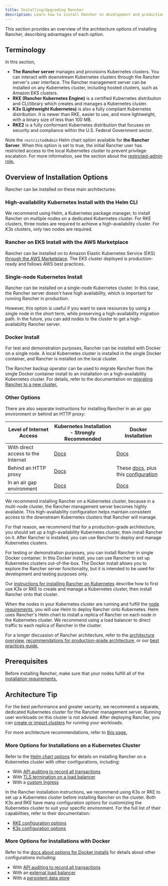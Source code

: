 ```yaml
---
title: Installing/Upgrading Rancher
description: Learn how to install Rancher in development and production environments. Read about single node and high availability installation
---
```


<head>
  <link rel="canonical" href="https://ranchermanager.docs.rancher.com/getting-started/installation-and-upgrade"/>
</head>

This section provides an overview of the architecture options of installing Rancher, describing advantages of each option.

## Terminology

In this section,

- **The Rancher server** manages and provisions Kubernetes clusters. You can interact with downstream Kubernetes clusters through the Rancher server's user interface. The Rancher management server can be installed on any Kubernetes cluster, including hosted clusters, such as Amazon EKS clusters.
- **RKE (Rancher Kubernetes Engine)** is a certified Kubernetes distribution and CLI/library which creates and manages a Kubernetes cluster.
- **K3s (Lightweight Kubernetes)** is also a fully compliant Kubernetes distribution. It is newer than RKE, easier to use, and more lightweight, with a binary size of less than 100 MB.
- **RKE2** is a fully conformant Kubernetes distribution that focuses on security and compliance within the U.S. Federal Government sector.

Note the `restrictedAdmin` Helm chart option available for **the Rancher Server**. When this option is set to true, the initial Rancher user has restricted access to the local Kubernetes cluster to prevent privilege escalation. For more information, see the section about the [restricted-admin role.](../../docs/how-to-guides/new-user-guides/authentication-permissions-and-global-configuration/manage-role-based-access-control-rbac/global-permissions.md#restricted-admin)

## Overview of Installation Options

Rancher can be installed on these main architectures:

### High-availability Kubernetes Install with the Helm CLI

We recommend using Helm, a Kubernetes package manager, to install Rancher on multiple nodes on a dedicated Kubernetes cluster. For RKE clusters, three nodes are required to achieve a high-availability cluster. For K3s clusters, only two nodes are required.

### Rancher on EKS Install with the AWS Marketplace

Rancher can be installed on to Amazon Elastic Kubernetes Service (EKS) [through the AWS Marketplace](../../docs/getting-started/quick-start-guides/deploy-rancher-manager/aws-marketplace.md). The EKS cluster deployed is production-ready and follows AWS best practices. 

### Single-node Kubernetes Install

Rancher can be installed on a single-node Kubernetes cluster. In this case, the Rancher server doesn't have high availability, which is important for running Rancher in production.

However, this option is useful if you want to save resources by using a single node in the short term, while preserving a high-availability migration path. In the future, you can add nodes to the cluster to get a high-availability Rancher server.

### Docker Install

For test and demonstration purposes, Rancher can be installed with Docker on a single node. A local Kubernetes cluster is installed in the single Docker container, and Rancher is installed on the local cluster.

The Rancher backup operator can be used to migrate Rancher from the single Docker container install to an installation on a high-availability Kubernetes cluster. For details, refer to the documentation on [migrating Rancher to a new cluster.](../../docs/how-to-guides/new-user-guides/backup-restore-and-disaster-recovery/migrate-rancher-to-new-cluster.md)

### Other Options

There are also separate instructions for installing Rancher in an air gap environment or behind an HTTP proxy:

| Level of Internet Access           | Kubernetes Installation - Strongly Recommended                | Docker Installation                             |
| ---------------------------------- | ------------------------------ | ---------- |
| With direct access to the Internet | [Docs](../../docs/getting-started/installation-and-upgrade/install-upgrade-on-a-kubernetes-cluster/install-upgrade-on-a-kubernetes-cluster.md) | [Docs](../../docs/getting-started/installation-and-upgrade/other-installation-methods/rancher-on-a-single-node-with-docker/rancher-on-a-single-node-with-docker.md)                                                                                     |
| Behind an HTTP proxy                | [Docs](../../docs/getting-started/installation-and-upgrade/other-installation-methods/rancher-behind-an-http-proxy/rancher-behind-an-http-proxy.md) |  These [docs,](../../docs/getting-started/installation-and-upgrade/other-installation-methods/rancher-on-a-single-node-with-docker/rancher-on-a-single-node-with-docker.md) plus this [configuration](../../docs/reference-guides/single-node-rancher-in-docker/http-proxy-configuration.md) |
| In an air gap environment          | [Docs](../../docs/getting-started/installation-and-upgrade/other-installation-methods/air-gapped-helm-cli-install/air-gapped-helm-cli-install.md)                                                                                                                               | [Docs](../../docs/getting-started/installation-and-upgrade/other-installation-methods/air-gapped-helm-cli-install/air-gapped-helm-cli-install.md)                                                                                         |

We recommend installing Rancher on a Kubernetes cluster, because in a multi-node cluster, the Rancher management server becomes highly available. This high-availability configuration helps maintain consistent access to the downstream Kubernetes clusters that Rancher will manage.

For that reason, we recommend that for a production-grade architecture, you should set up a high-availability Kubernetes cluster, then install Rancher on it. After Rancher is installed, you can use Rancher to deploy and manage Kubernetes clusters.

For testing or demonstration purposes, you can install Rancher in single Docker container. In this Docker install, you can use Rancher to set up Kubernetes clusters out-of-the-box. The Docker install allows you to explore the Rancher server functionality, but it is intended to be used for development and testing purposes only.

Our [instructions for installing Rancher on Kubernetes](../../docs/getting-started/installation-and-upgrade/install-upgrade-on-a-kubernetes-cluster/install-upgrade-on-a-kubernetes-cluster.md) describe how to first use K3s or RKE to create and manage a Kubernetes cluster, then install Rancher onto that cluster.

When the nodes in your Kubernetes cluster are running and fulfill the [node requirements,](../../docs/getting-started/installation-and-upgrade/installation-requirements/installation-requirements.md) you will use Helm to deploy Rancher onto Kubernetes. Helm uses Rancher's Helm chart to install a replica of Rancher on each node in the Kubernetes cluster. We recommend using a load balancer to direct traffic to each replica of Rancher in the cluster.

For a longer discussion of Rancher architecture, refer to the [architecture overview,](../about-rancher/architecture/architecture.md) [recommendations for production-grade architecture,](../about-rancher/architecture/architecture-recommendations.md) or our [best practices guide.](../../docs/reference-guides/best-practices/rancher-server/tips-for-running-rancher.md)

## Prerequisites

Before installing Rancher, make sure that your nodes fulfill all of the [installation requirements.](../../docs/getting-started/installation-and-upgrade/installation-requirements/installation-requirements.md)

## Architecture Tip

For the best performance and greater security, we recommend a separate, dedicated Kubernetes cluster for the Rancher management server. Running user workloads on this cluster is not advised. After deploying Rancher, you can [create or import clusters](../../docs/how-to-guides/new-user-guides/kubernetes-clusters-in-rancher-setup/kubernetes-clusters-in-rancher-setup.md) for running your workloads.

For more architecture recommendations, refer to [this page.](../about-rancher/architecture/architecture-recommendations.md)

### More Options for Installations on a Kubernetes Cluster

Refer to the [Helm chart options](../../docs/getting-started/installation-and-upgrade/installation-references/helm-chart-options.md) for details on installing Rancher on a Kubernetes cluster with other configurations, including:

- With [API auditing to record all transactions](../../docs/getting-started/installation-and-upgrade/installation-references/helm-chart-options.md#api-audit-log)
- With [TLS termination on a load balancer](../../docs/getting-started/installation-and-upgrade/installation-references/helm-chart-options.md#external-tls-termination)
- With a [custom Ingress](../../docs/getting-started/installation-and-upgrade/installation-references/helm-chart-options.md#customizing-your-ingress)

In the Rancher installation instructions, we recommend using K3s or RKE to set up a Kubernetes cluster before installing Rancher on the cluster. Both K3s and RKE have many configuration options for customizing the Kubernetes cluster to suit your specific environment. For the full list of their capabilities, refer to their documentation:

- [RKE configuration options](https://rancher.com/docs/rke/latest/en/config-options/)
- [K3s configuration options](https://rancher.com/docs/k3s/latest/en/installation/install-options/)

### More Options for Installations with Docker

Refer to the [docs about options for Docker installs](../../docs/getting-started/installation-and-upgrade/other-installation-methods/rancher-on-a-single-node-with-docker/rancher-on-a-single-node-with-docker.md) for details about other configurations including:

- With [API auditing to record all transactions](../../docs/reference-guides/single-node-rancher-in-docker/advanced-options.md#api-audit-log)
- With an [external load balancer](../../docs/how-to-guides/advanced-user-guides/configure-layer-7-nginx-load-balancer.md)
- With a [persistent data store](../../docs/reference-guides/single-node-rancher-in-docker/advanced-options.md#persistent-data)
